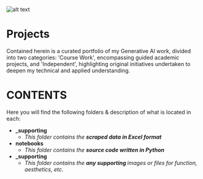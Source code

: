 ![alt text](https://raw.github.com/sobcza11/GenAI/main/Personal%20projects/_supporting/nash_photo2.jpg)

# Projects
Contained herein is a curated portfolio of my Generative AI work, divided into two categories: 'Course Work', encompassing guided academic projects, and 'Independent', highlighting original initiatives undertaken to deepen my technical and applied understanding.

# CONTENTS
Here you will find the following folders & description of what is located in each:
   * <b>_supporting</b>
     * <i>This folder contains the <b>scraped data in Excel format</b></i>
   * <b>notebooks</b>
     *  <i>This folder contains the <b>source code written in Python</b></i>
   * <b>_supporting</b>
     * <i>This folder contains the <b>any supporting </b>images or files for function, aesthetics, etc.</i>


